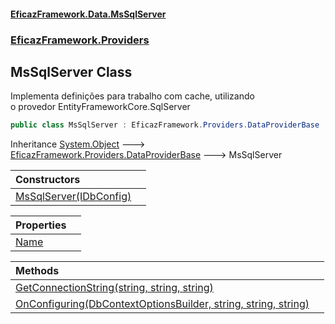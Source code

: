 #### [EficazFramework.Data.MsSqlServer](EficazFrameworkMsSqlDataProvider.md 'EficazFramework MsSql Data Provider')
### [EficazFramework.Providers](EficazFrameworkMsSqlDataProvider.md#EficazFramework.Providers 'EficazFramework.Providers')

## MsSqlServer Class

Implementa definições para trabalho com cache, utilizando  
o provedor EntityFrameworkCore.SqlServer

```csharp
public class MsSqlServer : EficazFramework.Providers.DataProviderBase
```

Inheritance [System.Object](https://docs.microsoft.com/en-us/dotnet/api/System.Object 'System.Object') &#129106; [EficazFramework.Providers.DataProviderBase](https://docs.microsoft.com/en-us/dotnet/api/EficazFramework.Providers.DataProviderBase 'EficazFramework.Providers.DataProviderBase') &#129106; MsSqlServer

| Constructors | |
| :--- | :--- |
| [MsSqlServer(IDbConfig)](EficazFramework.Providers/MsSqlServer/MsSqlServer(IDbConfig).md 'EficazFramework.Providers.MsSqlServer.MsSqlServer(EficazFramework.Configuration.IDbConfig)') | |

| Properties | |
| :--- | :--- |
| [Name](EficazFramework.Providers/MsSqlServer/Name.md 'EficazFramework.Providers.MsSqlServer.Name') | |

| Methods | |
| :--- | :--- |
| [GetConnectionString(string, string, string)](EficazFramework.Providers/MsSqlServer/GetConnectionString(string,string,string).md 'EficazFramework.Providers.MsSqlServer.GetConnectionString(string, string, string)') | |
| [OnConfiguring(DbContextOptionsBuilder, string, string, string)](EficazFramework.Providers/MsSqlServer/OnConfiguring(DbContextOptionsBuilder,string,string,string).md 'EficazFramework.Providers.MsSqlServer.OnConfiguring(Microsoft.EntityFrameworkCore.DbContextOptionsBuilder, string, string, string)') | |
